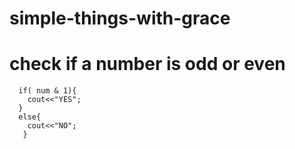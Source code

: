 # simple-things-with-grace
# check if a number is odd or even
```
  if( num & 1){
    cout<<"YES";
  }
  else{
    cout<<"NO";
   }
